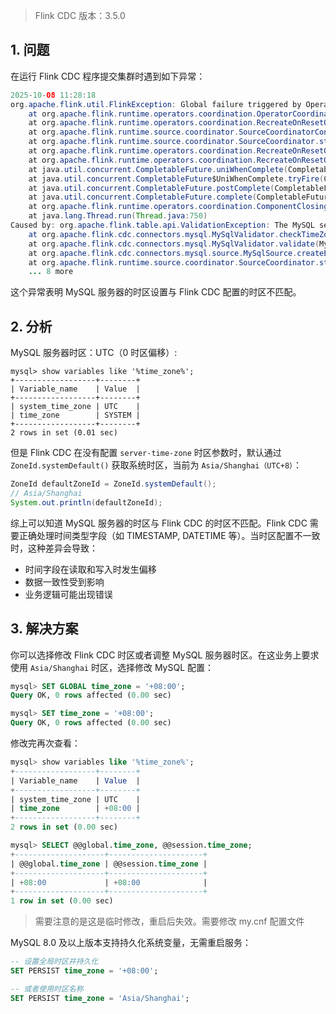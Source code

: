 > Flink CDC 版本：3.5.0

## 1. 问题

在运行 Flink CDC 程序提交集群时遇到如下异常：
```java
2025-10-08 11:28:18
org.apache.flink.util.FlinkException: Global failure triggered by OperatorCoordinator for 'Source: products[3]' (operator feca28aff5a3958840bee985ee7de4d3).
	at org.apache.flink.runtime.operators.coordination.OperatorCoordinatorHolder$LazyInitializedCoordinatorContext.failJob(OperatorCoordinatorHolder.java:651)
	at org.apache.flink.runtime.operators.coordination.RecreateOnResetOperatorCoordinator$QuiesceableContext.failJob(RecreateOnResetOperatorCoordinator.java:259)
	at org.apache.flink.runtime.source.coordinator.SourceCoordinatorContext.failJob(SourceCoordinatorContext.java:432)
	at org.apache.flink.runtime.source.coordinator.SourceCoordinator.start(SourceCoordinator.java:233)
	at org.apache.flink.runtime.operators.coordination.RecreateOnResetOperatorCoordinator$DeferrableCoordinator.resetAndStart(RecreateOnResetOperatorCoordinator.java:433)
	at org.apache.flink.runtime.operators.coordination.RecreateOnResetOperatorCoordinator.lambda$resetToCheckpoint$7(RecreateOnResetOperatorCoordinator.java:157)
	at java.util.concurrent.CompletableFuture.uniWhenComplete(CompletableFuture.java:774)
	at java.util.concurrent.CompletableFuture$UniWhenComplete.tryFire(CompletableFuture.java:750)
	at java.util.concurrent.CompletableFuture.postComplete(CompletableFuture.java:488)
	at java.util.concurrent.CompletableFuture.complete(CompletableFuture.java:1975)
	at org.apache.flink.runtime.operators.coordination.ComponentClosingUtils.lambda$closeAsyncWithTimeout$0(ComponentClosingUtils.java:77)
	at java.lang.Thread.run(Thread.java:750)
Caused by: org.apache.flink.table.api.ValidationException: The MySQL server has a timezone offset (0 seconds ahead of UTC) which does not match the configured timezone Asia/Shanghai. Specify the right server-time-zone to avoid inconsistencies for time-related fields.
	at org.apache.flink.cdc.connectors.mysql.MySqlValidator.checkTimeZone(MySqlValidator.java:215)
	at org.apache.flink.cdc.connectors.mysql.MySqlValidator.validate(MySqlValidator.java:76)
	at org.apache.flink.cdc.connectors.mysql.source.MySqlSource.createEnumerator(MySqlSource.java:200)
	at org.apache.flink.runtime.source.coordinator.SourceCoordinator.start(SourceCoordinator.java:229)
	... 8 more

```
这个异常表明 MySQL 服务器的时区设置与 Flink CDC 配置的时区不匹配。

## 2. 分析

MySQL 服务器时区：UTC（0 时区偏移）:
```
mysql> show variables like '%time_zone%';
+------------------+--------+
| Variable_name    | Value  |
+------------------+--------+
| system_time_zone | UTC    |
| time_zone        | SYSTEM |
+------------------+--------+
2 rows in set (0.01 sec)
```
但是 Flink CDC 在没有配置 `server-time-zone` 时区参数时，默认通过 `ZoneId.systemDefault()` 获取系统时区，当前为 `Asia/Shanghai（UTC+8）`：
```java
ZoneId defaultZoneId = ZoneId.systemDefault();
// Asia/Shanghai
System.out.println(defaultZoneId);
```
综上可以知道 MySQL 服务器的时区与 Flink CDC 的时区不匹配。Flink CDC 需要正确处理时间类型字段（如 TIMESTAMP, DATETIME 等）。当时区配置不一致时，这种差异会导致：
- 时间字段在读取和写入时发生偏移
- 数据一致性受到影响
- 业务逻辑可能出现错误

## 3. 解决方案

你可以选择修改 Flink CDC 时区或者调整 MySQL 服务器时区。在这业务上要求使用 `Asia/Shanghai` 时区，选择修改 MySQL 配置：
```sql
mysql> SET GLOBAL time_zone = '+08:00';
Query OK, 0 rows affected (0.00 sec)

mysql> SET time_zone = '+08:00';
Query OK, 0 rows affected (0.00 sec)
```
修改完再次查看：
```sql
mysql> show variables like '%time_zone%';
+------------------+--------+
| Variable_name    | Value  |
+------------------+--------+
| system_time_zone | UTC    |
| time_zone        | +08:00 |
+------------------+--------+
2 rows in set (0.00 sec)

mysql> SELECT @@global.time_zone, @@session.time_zone;
+--------------------+---------------------+
| @@global.time_zone | @@session.time_zone |
+--------------------+---------------------+
| +08:00             | +08:00              |
+--------------------+---------------------+
1 row in set (0.00 sec)
```
> 需要注意的是这是临时修改，重启后失效。需要修改 my.cnf 配置文件

MySQL 8.0 及以上版本支持持久化系统变量，无需重启服务：
```sql
-- 设置全局时区并持久化
SET PERSIST time_zone = '+08:00';

-- 或者使用时区名称
SET PERSIST time_zone = 'Asia/Shanghai';
```
